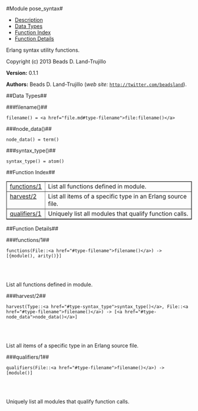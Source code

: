 

#Module pose_syntax#
* [Description](#description)
* [Data Types](#types)
* [Function Index](#index)
* [Function Details](#functions)


Erlang syntax utility functions.

Copyright (c) 2013 Beads D. Land-Trujillo

__Version:__ 0.1.1

__Authors:__ Beads D. Land-Trujillo (_web site:_ [`http://twitter.com/beadsland`](http://twitter.com/beadsland)).
<a name="types"></a>

##Data Types##




###<a name="type-filename">filename()</a>##



	filename() = <a href="file.md#type-filename">file:filename()</a>



###<a name="type-node_data">node_data()</a>##



	node_data() = term()



###<a name="type-syntax_type">syntax_type()</a>##



	syntax_type() = atom()
<a name="index"></a>

##Function Index##


<table width="100%" border="1" cellspacing="0" cellpadding="2" summary="function index"><tr><td valign="top"><a href="#functions-1">functions/1</a></td><td>List all functions defined in module.</td></tr><tr><td valign="top"><a href="#harvest-2">harvest/2</a></td><td>List all items of a specific type in an Erlang source file.</td></tr><tr><td valign="top"><a href="#qualifiers-1">qualifiers/1</a></td><td>Uniquely list all modules that qualify function calls.</td></tr></table>


<a name="functions"></a>

##Function Details##

<a name="functions-1"></a>

###functions/1##


	functions(File::<a href="#type-filename">filename()</a>) -> [{module(), arity()}]
<br></br>


List all functions defined in module.<a name="harvest-2"></a>

###harvest/2##


	harvest(Type::<a href="#type-syntax_type">syntax_type()</a>, File::<a href="#type-filename">filename()</a>) -> [<a href="#type-node_data">node_data()</a>]
<br></br>


List all items of a specific type in an Erlang source file.<a name="qualifiers-1"></a>

###qualifiers/1##


	qualifiers(File::<a href="#type-filename">filename()</a>) -> [module()]
<br></br>


Uniquely list all modules that qualify function calls.